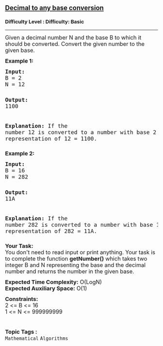 <h2><a href="https://www.geeksforgeeks.org/problems/decimal-to-any-base-conversion2440/1">Decimal to any base conversion</a></h2><h3>Difficulty Level : Difficulty: Basic</h3><hr><div class="problems_problem_content__Xm_eO"><p><span style="font-size: 18px;">Given a decimal number N and the&nbsp;base B&nbsp;to which it should be converted. Convert the given number to the given base.</span></p>
<p><span style="font-size: 18px;"><strong>Example 1:</strong></span></p>
<pre><span style="font-size: 18px;"><strong>Input:
</strong>B = 2
N = 12 </span>

<span style="font-size: 18px;"><strong>Output:
</strong>1100</span>

<span style="font-size: 18px;"><strong>Explanation:
</strong>If the number 12 is converted to a 
number with base 2 we get the binary 
representation of 12 = 1100.</span></pre>
<p><strong><span style="font-size: 18px;">Example 2:</span></strong></p>
<pre><span style="font-size: 18px;"><strong>Input:
</strong>B = 16
N = 282</span>

<span style="font-size: 18px;"><strong>Output:
</strong>11A</span>

<span style="font-size: 18px;"><strong>Explanation:
</strong>If the number 282 is converted to a 
number with base 16 we get the hexadecimal 
representation of 282 = 11A.
</span></pre>
<p><span style="font-size: 18px;"><strong>Your Task:&nbsp;&nbsp;</strong><br>You don't need to read input or print anything. Your task is to complete the function&nbsp;<strong>getNumber()</strong>&nbsp;which takes two integer B and N representing the base and the decimal number and returns the number in the given base.</span></p>
<p><span style="font-size: 18px;"><strong>Expected Time Complexity:</strong>&nbsp;O(LogN)<br><strong>Expected Auxiliary Space:</strong>&nbsp;O(1)</span></p>
<p><span style="font-size: 18px;"><strong>Constraints:</strong><br>2 &lt;= B&nbsp;&lt;= 16<br>1 &lt;= N &lt;= 999999999</span></p></div><br><p><span style=font-size:18px><strong>Topic Tags : </strong><br><code>Mathematical</code>&nbsp;<code>Algorithms</code>&nbsp;